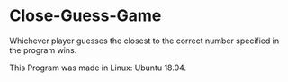 # Close-Guess-Game
Whichever player guesses the closest to the correct number specified in the program wins.

This Program was made in Linux: Ubuntu 18.04.
